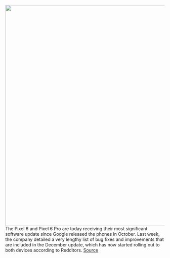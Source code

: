 <img src='https://cdn.vox-cdn.com/thumbor/e9LpQJ_o7tPq1hGj23zx_RoAuSI=/0x0:2040x1360/1200x800/filters:focal(857x517:1183x843)/cdn.vox-cdn.com/uploads/chorus_image/image/70266865/bfarsace_211014_4802_0002.0.jpg' width='700px' /><br/>
The Pixel 6 and Pixel 6 Pro are today receiving their most significant software update since Google released the phones in October. Last week, the company detailed a very lengthy list of bug fixes and improvements that are included in the December update, which has now started rolling out to both devices according to Redditors.
<a href='https://www.theverge.com/2021/12/13/22832212/google-pixel-6-pro-december-update-bug-fixes-fingerprint-sensor'> Source <a/>